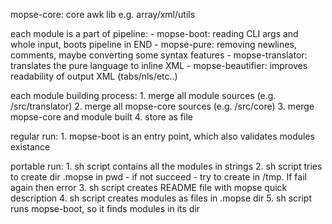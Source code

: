mopse-core: core awk lib e.g. array/xml/utils

each module is a part of pipeline:
    - mopse-boot: reading CLI args and whole input, boots pipeline in END
    - mopse-pure: removing newlines, comments, maybe converting some syntax features
    - mopse-translator: translates the pure language to inline XML
    - mopse-beautifier: improves readability of output XML (tabs/nls/etc..)

each module building process:
    1. merge all module sources (e.g. /src/translator)
    2. merge all mopse-core sources (e.g. /src/core)
    3. merge mopse-core and module built
    4. store as file

regular run:
    1. mopse-boot is an entry point, which also validates modules existance

portable run:
    1. sh script contains all the modules in strings
    2. sh script tries to create dir .mopse in pwd
        - if not succeed - try to create in /tmp. If fail again then error
    3. sh script creates README file with mopse quick description
    4. sh script creates modules as files in .mopse dir
    5. sh script runs mopse-boot, so it finds modules in its dir